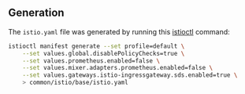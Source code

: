 ## Generation
The `istio.yaml` file was generated by running this [istioctl](https://istio.io/docs/reference/commands/istioctl/) command: 

```bash
istioctl manifest generate --set profile=default \
    --set values.global.disablePolicyChecks=true \
    --set values.prometheus.enabled=false \
    --set values.mixer.adapters.prometheus.enabled=false \
    --set values.gateways.istio-ingressgateway.sds.enabled=true \
    > common/istio/base/istio.yaml
```
